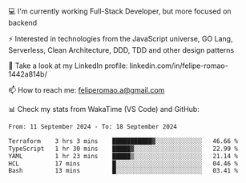 💻 I'm currently working Full-Stack Developer, but more focused on backend

⚡ Interested in technologies from the JavaScript universe, GO Lang, Serverless, Clean Architecture, DDD, TDD and other design patterns

👥 Take a look at my LinkedIn profile: linkedin.com/in/felipe-romao-1442a814b/

📫 How to reach me: feliperomao.a@gmail.com

📊 Check my stats from WakaTime (VS Code) and GitHub:

<!--START_SECTION:waka-->

```txt
From: 11 September 2024 - To: 18 September 2024

Terraform    3 hrs 3 mins    ███████████▓░░░░░░░░░░░░░   46.66 %
TypeScript   1 hr 30 mins    █████▓░░░░░░░░░░░░░░░░░░░   22.99 %
YAML         1 hr 23 mins    █████▒░░░░░░░░░░░░░░░░░░░   21.14 %
HCL          17 mins         █░░░░░░░░░░░░░░░░░░░░░░░░   04.46 %
Bash         13 mins         █░░░░░░░░░░░░░░░░░░░░░░░░   03.41 %
```

<!--END_SECTION:waka-->
